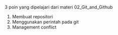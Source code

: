 3 poin yang dipelajari dari materi 02_Git_and_Github

1. Membuat repositori
2. Menggunakan perintah pada git
3. Management conflict
